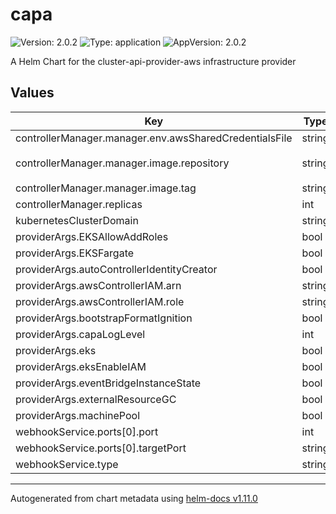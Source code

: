 # capa

![Version: 2.0.2](https://img.shields.io/badge/Version-2.0.2-informational?style=flat-square) ![Type: application](https://img.shields.io/badge/Type-application-informational?style=flat-square) ![AppVersion: 2.0.2](https://img.shields.io/badge/AppVersion-2.0.2-informational?style=flat-square)

A Helm Chart for the cluster-api-provider-aws infrastructure provider

## Values

| Key | Type | Default | Description |
|-----|------|---------|-------------|
| controllerManager.manager.env.awsSharedCredentialsFile | string | `"/home/.aws/credentials"` |  |
| controllerManager.manager.image.repository | string | `"registry.k8s.io/cluster-api-aws/cluster-api-aws-controller"` |  |
| controllerManager.manager.image.tag | string | `"v2.0.2"` |  |
| controllerManager.replicas | int | `1` |  |
| kubernetesClusterDomain | string | `"cluster.local"` |  |
| providerArgs.EKSAllowAddRoles | bool | `false` |  |
| providerArgs.EKSFargate | bool | `false` |  |
| providerArgs.autoControllerIdentityCreator | bool | `true` |  |
| providerArgs.awsControllerIAM.arn | string | `"somearn"` |  |
| providerArgs.awsControllerIAM.role | string | `"somerole"` |  |
| providerArgs.bootstrapFormatIgnition | bool | `false` |  |
| providerArgs.capaLogLevel | int | `0` |  |
| providerArgs.eks | bool | `true` |  |
| providerArgs.eksEnableIAM | bool | `false` |  |
| providerArgs.eventBridgeInstanceState | bool | `false` |  |
| providerArgs.externalResourceGC | bool | `false` |  |
| providerArgs.machinePool | bool | `false` |  |
| webhookService.ports[0].port | int | `443` |  |
| webhookService.ports[0].targetPort | string | `"webhook-server"` |  |
| webhookService.type | string | `"ClusterIP"` |  |

----------------------------------------------
Autogenerated from chart metadata using [helm-docs v1.11.0](https://github.com/norwoodj/helm-docs/releases/v1.11.0)
